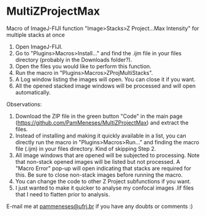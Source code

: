 # MultiZProjectMax
Macro of ImageJ-FIJI function "Image>Stacks>Z Project...Max Intensity" for multiple stacks at once

1. Open ImageJ-FIJI.
2. Go to "Plugins>Macros>Install..." and find the .ijm file in your files directory (probably in the Downloads folder?).
3. Open the files you would like to perform this function.
4. Run the macro in "Plugins>Macros>ZProjMultiStacks".
5. A Log window listing the images will open. You can close it if you want.
6. All the opened stacked image windows will be processed and will open automatically.

Observations:
1. Download the ZIP file in the green button "Code" in the main page (https://github.com/PamMeneses/MultiZProjectMax) and extract the files.
2. Instead of installing and making it quickly available in a list, you can directly run the macro in "Plugins>Macros>Run..." and finding the macro file (.ijm) in your files directory. Kind of skipping Step 2.
3. All image windows that are opened will be subjected to processing. Note that non-stack opened images will be listed but not processed. A "Macro Error" pop-up will open indicating that stacks are required for this. Be sure to close non-stack images before running the macro.
4. You can change the code to other Z Project subfunctions if you want.
5. I just wanted to make it quicker to analyse my confocal images .lif files that I need to flatten prior to analysis.

E-mail me at pammeneses@ufrj.br if you have any doubts or comments :)
